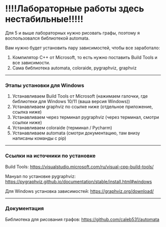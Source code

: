 # !!!!Лабораторные работы здесь нестабильные!!!!!

Для 5 и выше лабораторных нужно рисовать графы, поэтому я воспользовался библиотекой automata. 

Вам нужно будет установить пару зависимостей, чтобы все заработало:
1. Компилятор С++ от Microsoft, то есть нужно поставить Build Tools и все зависимости.
2. Сама библиотека automata, coloraide, pygraphviz, graphviz
---
### Этапы установки для Windows

1. Устанавливаем Build Tools от Microsoft (нажимаем галочки, где библиотеки для Windows 10/11 (ваша версия Windows))
2. Устанавливаем graphviz по ссылке ниже (отдельное приложение, ссылка ниже)
3. Устанавливаем через терминал pygraphviz (через терминал, смотри ссылки ниже)
4. Устанавливаем coloraide (терминал / Pycharm)
5. Устанавливаем automata (cмотри документацию, там внизу написаны команды с pip)

--- 
### Ссылки на источники по установке

Build Tools: https://visualstudio.microsoft.com/ru/visual-cpp-build-tools/

Мануал по установке pygraphviz: https://pygraphviz.github.io/documentation/stable/install.html#windows

Для Windows установка зависимостей: https://graphviz.org/download/

---
### Документация 

Библиотека для рисования графов: https://github.com/caleb531/automata
